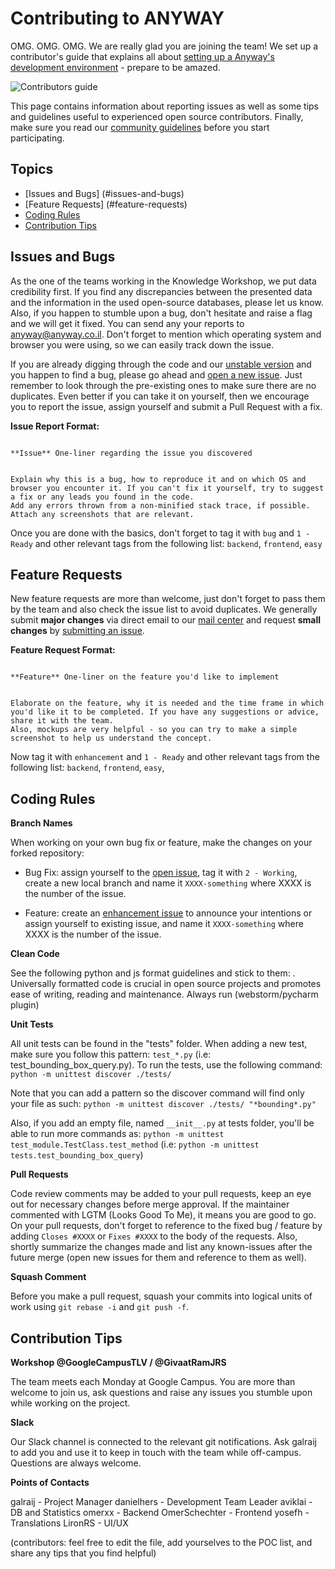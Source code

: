 Contributing to ANYWAY
======================

OMG. OMG. OMG. We are really glad you are joining the team!  We set up a contributor's guide that explains all about [setting up a Anyway's development environment](http://hasadna.github.io/anyway) - prepare to be amazed. 

![Contributors guide](static/img/anyway.png)

This page contains information about reporting issues as well as some tips and
guidelines useful to experienced open source contributors. Finally, make sure
you read our [community guidelines](#docker-community-guidelines) before you
start participating.

## Topics

* [Issues and Bugs] (#issues-and-bugs)
* [Feature Requests] (#feature-requests)
* [Coding Rules](#coding-rules)
* [Contribution Tips](#contribution-tips)

## Issues and Bugs

As the one of the teams working in the Knowledge Workshop, we put data credibility first. If you find any
discrepancies between the presented data and the information in the used open-source databases, please let us know.
Also, if you happen to stumble upon a bug, don't hesitate and raise a flag and we will get it fixed. You can send any your reports to [anyway@anyway.co.il](mailto:anyway@anyway.co.il). 
Don't forget to mention which operating system and browser you were using, so we can easily track down the issue.

If you are already digging through the code and our [unstable version](http://anyway-unstable.herokuapp.com/) and you happen to find a bug, please go ahead and [open a new issue](https://github.com/hasadna/anyway/issues).
 Just remember to look through the pre-existing ones to make sure there are no duplicates. Even better if you can take it on yourself, then we encourage you to report the issue, assign yourself and submit a Pull Request with a fix.

**Issue Report Format:**

```[Title]
``` 
```
**Issue** One-liner regarding the issue you discovered
```

```[Description] 
```
```
Explain why this is a bug, how to reproduce it and on which OS and browser you encounter it. If you can't fix it yourself, try to suggest a fix or any leads you found in the code.
Add any errors thrown from a non-minified stack trace, if possible. 
Attach any screenshots that are relevant.
```

Once you are done with the basics, don't forget to tag it with `bug` and `1 - Ready` and other relevant tags from the following list: `backend`, `frontend`, `easy`

## Feature Requests

New feature requests are more than welcome, just don't forget to pass them by the team and also check the issue list to avoid duplicates.
We generally submit **major changes** via direct email to our [mail center](mailto:anyway@anyway.co.il) and request **small changes** by [submitting an issue](https://github.com/hasadna/anyway/issues).

**Feature Request Format:**

```[Title]
``` 
```
**Feature** One-liner on the feature you'd like to implement
```

```[Description] 
```
```
Elaborate on the feature, why it is needed and the time frame in which you'd like it to be completed. If you have any suggestions or advice, share it with the team.
Also, mockups are very helpful - so you can try to make a simple screenshot to help us understand the concept.
```

Now tag it with `enhancement` and `1 - Ready` and other relevant tags from the following list: `backend`, `frontend`, `easy`, 


## Coding Rules

**Branch Names**

When working on your own bug fix or feature, make the changes on your forked repository:

* Bug Fix: assign yourself to the [open issue](https://github.com/hasadna/anyway/issues), tag it with `2 - Working`, create a new local branch and name it `XXXX-something` where XXXX is the number of the issue.

* Feature: create an [enhancement issue](#feature-requests) to announce your intentions or assign yourself to existing issue, and name it `XXXX-something` where XXXX is the number of the issue.



**Clean Code**

See the following python and js format guidelines and stick to them: . Universally formatted code is crucial in open source projects and promotes ease of writing, reading and maintenance. Always run (webstorm/pycharm plugin) 



**Unit Tests**

All unit tests can be found in the "tests" folder. When adding a new test, make sure you follow this pattern: `test_*.py` (i.e: test_bounding_box_query.py).
To run the tests, use the following command:
`python -m unittest discover ./tests/`

Note that you can add a pattern so the discover command will find only your file as such:
`python -m unittest discover ./tests/ "*bounding*.py"`


Also, if you add an empty file, named `__init__.py` at tests folder, you'll be able to run more commands as:
`python -m unittest test_module.TestClass.test_method` (i.e: `python -m unittest tests.test_bounding_box_query`)



**Pull Requests**

Code review comments may be added to your pull requests, keep an eye out for necessary changes before merge approval. If the maintainer commented with LGTM (Looks Good To Me), it means you are good to go.
On your pull requests, don't forget to reference to the fixed bug / feature by adding `Closes #XXXX` or `Fixes #XXXX` to the body of the requests. Also, shortly summarize the changes made and list any
known-issues after the future merge (open new issues for them and reference to them as well).



**Squash Comment**

Before you make a pull request, squash your commits into logical units of work using `git rebase -i` and `git push -f`.

## Contribution Tips

**Workshop @GoogleCampusTLV / @GivaatRamJRS**

The team meets each Monday at Google Campus. 
You are more than welcome to join us, ask questions and raise any issues you stumble upon while working on the project.

**Slack**

Our Slack channel is connected to the relevant git notifications. 
Ask galraij to add you and use it to keep in touch with the team while off-campus.
Questions are always welcome.


**Points of Contacts**

galraij - Project Manager
danielhers - Development Team Leader
aviklai - DB and Statistics
omerxx - Backend
OmerSchechter - Frontend
yosefh - Translations
LironRS - UI/UX

(contributors: feel free to edit the file, add yourselves to the POC list, and share any tips that you find helpful)


